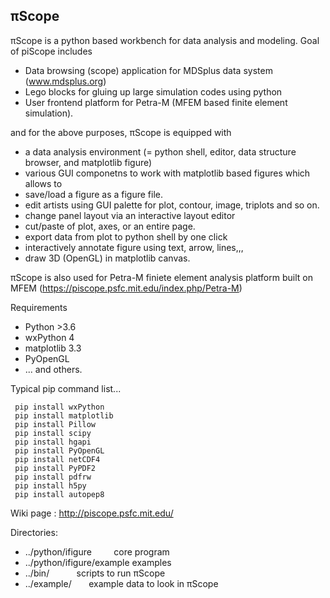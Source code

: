 ## &pi;Scope
&pi;Scope is a python based workbench for data analysis and modeling.
Goal of piScope includes
* Data browsing (scope) application for MDSplus data system (www.mdsplus.org)
* Lego blocks for gluing up large simulation codes using python
* User frontend platform for Petra-M (MFEM based finite element simulation).

and for the above purposes, &pi;Scope is equipped with
* a data analysis environment (= python shell, editor, data structure browser, and matplotlib figure)
* various GUI componetns to work with matplotlib based figures which allows to 
 * save/load a figure as a figure file.
 * edit artists using GUI palette for plot, contour, image, triplots and so on.
 * change panel layout via an interactive layout editor
 * cut/paste of plot, axes, or an entire page.
 * export data from plot to python shell by one click
 * interactively annotate figure using text, arrow, lines,,,
 * draw 3D (OpenGL) in matplotlib canvas.

&pi;Scope is also used for Petra-M finiete element analysis platform built on MFEM (https://piscope.psfc.mit.edu/index.php/Petra-M)
     
Requirements
*  Python >3.6
*  wxPython 4
*  matplotlib 3.3
*  PyOpenGL
*  ... and others.

Typical pip command list...

```
 pip install wxPython
 pip install matplotlib
 pip install Pillow
 pip install scipy
 pip install hgapi
 pip install PyOpenGL
 pip install netCDF4
 pip install PyPDF2
 pip install pdfrw
 pip install h5py
 pip install autopep8
```

Wiki page : http://piscope.psfc.mit.edu/

Directories:
* ../python/ifigure             core program
* ../python/ifigure/example              examples
* ../bin/                        scripts to run &pi;Scope
* ../example/                   example data to look in &pi;Scope


